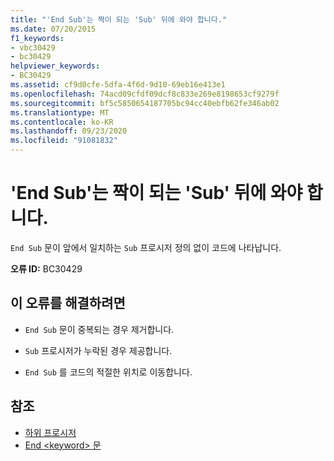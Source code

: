 ```yaml
---
title: "'End Sub'는 짝이 되는 'Sub' 뒤에 와야 합니다."
ms.date: 07/20/2015
f1_keywords:
- vbc30429
- bc30429
helpviewer_keywords:
- BC30429
ms.assetid: cf9d0cfe-5dfa-4f6d-9d10-69eb16e413e1
ms.openlocfilehash: 74acd09cfdf09dcf8c833e269e8198653cf9279f
ms.sourcegitcommit: bf5c5850654187705bc94cc40ebfb62fe346ab02
ms.translationtype: MT
ms.contentlocale: ko-KR
ms.lasthandoff: 09/23/2020
ms.locfileid: "91081832"
---
```

# <a name="end-sub-must-be-preceded-by-a-matching-sub"></a>'End Sub'는 짝이 되는 'Sub' 뒤에 와야 합니다.

`End Sub` 문이 앞에서 일치하는 `Sub` 프로시저 정의 없이 코드에 나타납니다.  
  
 **오류 ID:** BC30429  
  
## <a name="to-correct-this-error"></a>이 오류를 해결하려면  
  
- `End Sub` 문이 중복되는 경우 제거합니다.  
  
- `Sub` 프로시저가 누락된 경우 제공합니다.  
  
- `End Sub` 를 코드의 적절한 위치로 이동합니다.  
  
## <a name="see-also"></a>참조

- [하위 프로시저](../programming-guide/language-features/procedures/sub-procedures.md)
- [End \<keyword> 문](../language-reference/statements/end-keyword-statement.md)
